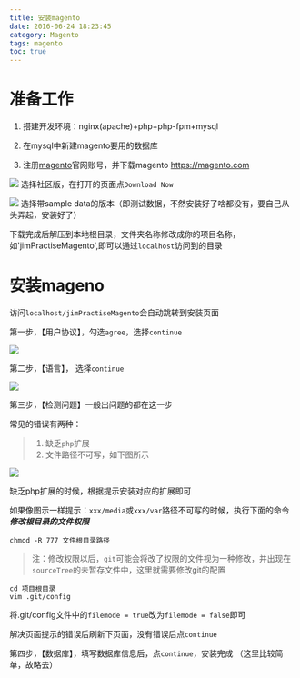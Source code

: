 ```yaml
---
title: 安装magento
date: 2016-06-24 18:23:45
category: Magento
tags: magento
toc: true
---
```


# 准备工作
1. 搭建开发环境：nginx(apache)+php+php-fpm+mysql
2. 在mysql中新建magento要用的数据库

3. 注册[magento](https://magento.com)官网账号，并下载magento
https://magento.com

![](http://upload-images.jianshu.io/upload_images/1903856-e644e6e767e6963c.png?imageMogr2/auto-orient/strip%7CimageView2/2/w/1240)
选择社区版，在打开的页面点`Download Now`

![](http://upload-images.jianshu.io/upload_images/1903856-e42a9a96dbcf60ed.png?imageMogr2/auto-orient/strip%7CimageView2/2/w/1240)
选择带sample data的版本（即测试数据，不然安装好了啥都没有，要自己从头弄起，安装好了）

下载完成后解压到本地根目录，文件夹名称修改成你的项目名称，如'jimPractiseMagento',即可以通过`localhost`访问到的目录

# 安装mageno
访问`localhost/jimPractiseMagento`会自动跳转到安装页面

第一步，【用户协议】，勾选`agree`，选择`continue`

![](http://upload-images.jianshu.io/upload_images/1903856-3a662765a0160f3e.png?imageMogr2/auto-orient/strip%7CimageView2/2/w/1240)

第二步，【语言】， 选择`continue`

![](http://upload-images.jianshu.io/upload_images/1903856-0e2271da3622909a.png?imageMogr2/auto-orient/strip%7CimageView2/2/w/1240)

第三步，【检测问题】一般出问题的都在这一步

常见的错误有两种：
> 1. 缺乏`php`扩展
> 2. 文件路径不可写，如下图所示

![](http://upload-images.jianshu.io/upload_images/1903856-ee48dbbf328d65cb.png?imageMogr2/auto-orient/strip%7CimageView2/2/w/1240)


缺乏php扩展的时候，根据提示安装对应的扩展即可

如果像图示一样提示：`xxx/media`或`xxx/var`路径不可写的时候，执行下面的命令***修改根目录的文件权限***

``` shell
chmod -R 777 文件根目录路径
```

>注：修改权限以后，`git`可能会将改了权限的文件视为一种修改，并出现在`sourceTree`的未暂存文件中，这里就需要修改git的配置

``` shell
cd 项目根目录
vim .git/config
```

将.git/config文件中的`filemode = true`改为`filemode = false`即可

解决页面提示的错误后刷新下页面，没有错误后点`continue`
 
第四步，【数据库】，填写数据库信息后，点`continue`，安装完成
（这里比较简单，故略去）